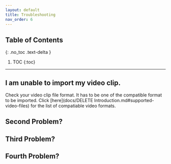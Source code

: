 ```yaml
---
layout: default
title: Troubleshooting
nav_order: 6
---
```

## Table of Contents
{: .no_toc .text-delta }

1. TOC
{:toc}

---

## I am unable to import my video clip.

Check your video clip file format. It has to be one of the compatible format to be imported. Click
[here](docs/DELETE Introduction.md#supported-video-files) for the list of compatiable video formats.

## Second Problem?

## Third Problem?

## Fourth Problem?